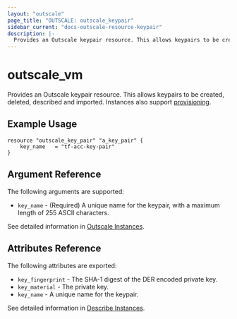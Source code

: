 ```yaml
---
layout: "outscale"
page_title: "OUTSCALE: outscale_keypair"
sidebar_current: "docs-outscale-resource-keypair"
description: |-
  Provides an Outscale keypair resource. This allows keypairs to be created, deleted, described and imported.
---
```


# outscale_vm

Provides an Outscale keypair resource. This allows keypairs to be created, deleted, 
described and imported. Instances also support [provisioning](/docs/provisioners/index.html).

## Example Usage

```hcl
resource "outscale_key_pair" "a_key_pair" {
	key_name   = "tf-acc-key-pair"
}
```

## Argument Reference

The following arguments are supported:

* `key_name` - (Required) A unique name for the keypair, with a maximum length of 255 ASCII characters.

See detailed information in [Outscale Instances](https://wiki.outscale.net/display/DOCU/Getting+Information+About+Your+Instances).


## Attributes Reference

The following attributes are exported:

* `key_fingerprint` - The SHA-1 digest of the DER encoded private key.
* `key_material` - The private key.
* `key_name` - A unique name for the keypair.

See detailed information in [Describe Instances](http://docs.outscale.com/api_fcu/definitions/KeyPairInfo.html#_api_fcu-keypairinfo).